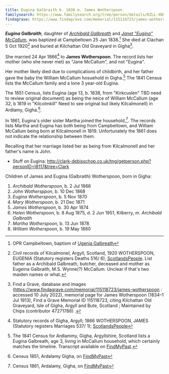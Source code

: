 ```yaml
---
title: Eugina Galbraith b. 1838 m. James Wotherspoon
familysearch: https://www.familysearch.org/tree/person/details/KZLL-XNS
findagrave: https://www.findagrave.com/memorial/115118723/james-wotherspoon
---
```

***Eugina Galbraith***, daughter of *[Archibald Galbreath](galbreath-archibald-1803.md)* and
*[Janet "Eugina" McCallum](mccallum-janet-eugina-1815-galbreath.md)*, was baptized at Campbeltown 25 Jan 1838.[^birth]
She died at Clachan 5 Oct 1920[^death] and buried at Kilchattan Old Graveyard in Gigha[^burial].

She married 24 Apr 1866[^marriage] to **James Wotherspoon**.  The record lists her mother (who she never met) as "Jane McCallum", and not "Eugina".

Her mother likely died due to complications of childbirth, and her father gave the baby the William McCallum hosuehold in Gigha.[^census1841]  The 1841 Census lists the McCallum family and a lone 3 year-old Eugina.

The 1851 Census, lists Eugina (age 13, b. 1838, from "Kirkcuslen"  TBD need to review original document) as being the neice of William McCallum (age 32, b 1819 in "Kilcolmkill"  Need to see original but likely Kilcalmonell) in Ardlamy, Gigha.[^census1851].

In 1861, Eugina's older sister Martha joined the household,[^census1861].  The records lists Martha and Eugina has both being from Campbeltown, and William McCallum being born at Kilcalmonell in 1819.  Unfortunately the 1861 does not indicate the relationship between them.

Recalling that her marriage listed her as being from Kilcalmonell and her father's name is John.

- Stuff on Eugina: http://clark-debisschop.co.uk/tng/getperson.php?personID=I8117&tree=Clark

Children of James and Eugina (Galbraith) Wotherspoon, born in Gigha:

1. *Archibald Wotherspoon*, b. 2 Jul 1866
2. *John Wothersppon*, b. 10 Dec 1868
3. *Eugina Wotherspoon*, b. 5 Nov 1870
4. *Mary Wotherspoon*, b. 21 Dec 1871
5. *James Wotherspoon*, b. 30 Apr 1874
6. *Helen Wotherspoon*, b. 8 Aug 1875, d. 2 Jun 1951, Kilberry, m. *Archibald Galbraith*
7. *Martha Wotherspoon*, b. 13 Jun 1878
8. *William Wotherspoon*, b. 19 May 1880


[^birth]: OPR Campbeltown, baptism of [Ugenia Galbreath]()

[^death]: Civil records of Kilcalmonel, Argyll, Scotland, 1920 WOTHERSPOON, EUGENIA (Statutory registers Deaths 516/ 6), [ScotlandsPeople](https://www.scotlandspeople.gov.uk/view-image/nrs_stat_deaths/7510900).  List father as a Archibald Galbreath, butcher, deceased and mother as Eugeina Galbraith, M.S. Wynne(?) McCallum.  Unclear if that's two maiden names or what.

[^burial]: Find a Grave, database and images (https://www.findagrave.com/memorial/115118723/james-wotherspoon : accessed 10 July 2022), memorial page for James Wotherspoon (1834–1 Jul 1913), Find a Grave Memorial ID 115118723, citing Kilchattan Old Graveyard, Isle of Gigha, Argyll and Bute, Scotland ; Maintained by Chips (contributor 47271788) .

[^marriage]: Statutory records of Gigha, Argyll; 1866 WOTHERSPOON, JAMES (Statutory registers Marriages 537/ 1); [ScotlandsPeople](https://www.scotlandspeople.gov.uk/view-image/nrs_stat_marriages/12332387)

[^census1841]: The 1841 Census for Ardlammy, Gigha, Argyllshire, Scotland lists a Eugina Galbreath, age 3, living in McCallum household, which certainly matches the timeline.  Transcript available on [FindMyPast](https://www.findmypast.com/transcript?id=GBC/1841/0016666302&expand=true).

[^census1851]: Census 1851, Ardalamy Gigha, on [FindMyPast](https://www.findmypast.com/transcript?id=GBC/1851/0019321636)

[^census1861]: Census 1861, Ardalamy, Gigha, on [FindMyPast](https://www.findmypast.com/transcript?id=GBC/1861/0022539221)
